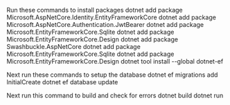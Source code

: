 Run these commands to install packages 
dotnet add package Microsoft.AspNetCore.Identity.EntityFrameworkCore
dotnet add package Microsoft.AspNetCore.Authentication.JwtBearer
dotnet add package Microsoft.EntityFrameworkCore.Sqlite
dotnet add package Microsoft.EntityFrameworkCore.Design
dotnet add package Swashbuckle.AspNetCore
dotnet add package Microsoft.EntityFrameworkCore.Sqlite
dotnet add package Microsoft.EntityFrameworkCore.Design
dotnet tool install --global dotnet-ef

Next run these commands to setup the database 
dotnet ef migrations add InitialCreate
dotnet ef database update

Next run this command to build and check for errors
dotnet build
dotnet run
